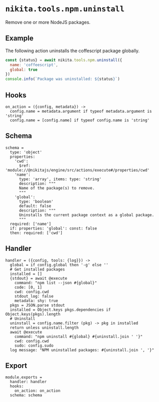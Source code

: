
# `nikita.tools.npm.uninstall`

Remove one or more NodeJS packages.

## Example

The following action uninstalls the coffescript package globally.

```js
const {status} = await nikita.tools.npm.uninstall({
  name: 'coffeescript',
  global: true
})
console.info(`Package was uninstalled: ${status}`)
```

## Hooks

    on_action = ({config, metadata}) ->
      config.name = metadata.argument if typeof metadata.argument is 'string'
      config.name = [config.name] if typeof config.name is 'string'
      
## Schema

    schema =
      type: 'object'
      properties:
        'cwd':
          $ref: 'module://@nikitajs/engine/src/actions/execute#/properties/cwd'
        'name':
          type: 'array', items: type: 'string'
          description: """
          Name of the package(s) to remove.
          """
        'global':
          type: 'boolean'
          default: false
          description: """
          Uninstalls the current package context as a global package.
          """
      required: ['name']
      if: properties: 'global': const: false
      then: required: ['cwd']

## Handler

    handler = ({config, tools: {log}}) ->
      global = if config.global then '-g' else ''
      # Get installed packages
      installed = []
      {stdout} = await @execute
        command: "npm list --json #{global}"
        code: [0, 1]
        cwd: config.cwd
        stdout_log: false
        metadata: shy: true
      pkgs = JSON.parse stdout
      installed = Object.keys pkgs.dependencies if Object.keys(pkgs).length
      # Uninstall
      uninstall = config.name.filter (pkg) -> pkg in installed
      return unless uninstall.length
      await @execute
        command: "npm uninstall #{global} #{uninstall.join ' '}"
        cwd: config.cwd
        sudo: config.sudo
      log message: "NPM uninstalled packages: #{uninstall.join ', '}"

## Export

    module.exports =
      handler: handler
      hooks:
        on_action: on_action
      schema: schema
